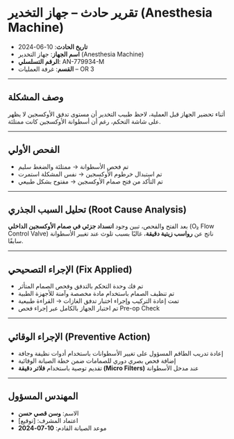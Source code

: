 #  تقرير حادث – جهاز التخدير (Anesthesia Machine)

- **تاريخ الحادث**: 10-06-2024  
- **اسم الجهاز**: جهاز التخدير (Anesthesia Machine)  
- **الرقم التسلسلي**: AN-779934-M  
- **القسم**: غرفة العمليات – OR 3

---

##  وصف المشكلة

أثناء تحضير الجهاز قبل العملية، لاحظ طبيب التخدير أن مستوى تدفق الأوكسجين لا يظهر على شاشة التحكم، رغم أن أسطوانة الأوكسجين كانت ممتلئة.

---

##  الفحص الأولي

-  تم فحص الأسطوانة → ممتلئة والضغط سليم  
-  تم استبدال خرطوم الأوكسجين → نفس المشكلة استمرت  
-  تم التأكد من فتح صمام الأوكسجين → مفتوح بشكل طبيعي

---

##  تحليل السبب الجذري (Root Cause Analysis)

بعد الفتح والفحص، تبين وجود **انسداد جزئي في صمام الأوكسجين الداخلي** (O₂ Flow Control Valve) ناتج عن **رواسب زيتية دقيقة**، غالبًا بسبب تلوث عند تغيير الأسطوانة سابقًا.

---

##  الإجراء التصحيحي (Fix Applied)

- تم فك وحدة التحكم بالتدفق وفحص الصمام المتأثر  
- تم تنظيف الصمام باستخدام مادة مخصصة وآمنة للأجهزة الطبية  
- تمت إعادة التركيب وإجراء اختبار تدفق الغازات → القراءة طبيعية  
- تم اختبار الجهاز بالكامل عبر إجراء فحص Pre-op Check

---

##  الإجراء الوقائي (Preventive Action)

- إعادة تدريب الطاقم المسؤول على تغيير الأسطوانات باستخدام أدوات نظيفة وجافة  
- إضافة فحص بصري دوري للصمامات ضمن خطة الصيانة الوقائية  
- تقديم توصية باستخدام **فلاتر دقيقة (Micro Filters)** عند مدخل الأسطوانة

---

##  المهندس المسؤول

- الاسم: **وسن قصي حسن**  
- اعتماد المشرف: [توقيع]  
- موعد الصيانة القادم: **10-07-2024**
